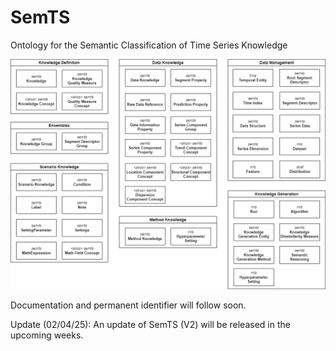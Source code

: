 # SemTS
Ontology for the Semantic Classification of Time Series Knowledge

![Architecture](assets/images/semts_architecture.png)

Documentation and permanent identifier will follow soon.

Update (02/04/25): An update of SemTS (V2) will be released in the upcoming weeks.
